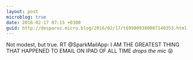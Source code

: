 ```yaml
---
layout: post
microblog: true
date: 2016-02-17 07:15 +0300
guid: http://desparoz.micro.blog/2016/02/17/t699809380087140353.html
---
```

Not modest, but true. RT @SparkMailApp: I AM THE GREATEST THING THAT HAPPENED TO EMAIL ON IPAD OF ALL TIME *drops the mic* 😝
